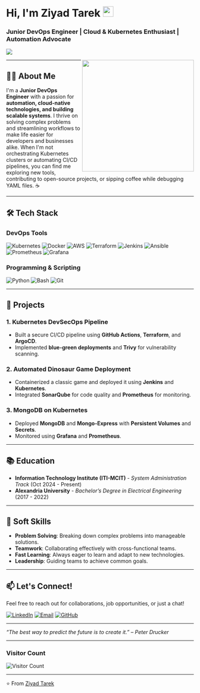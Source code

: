 <h1 align="left">
  Hi, I'm Ziyad Tarek 
  <img src="https://media.giphy.com/media/hvRJCLFzcasrR4ia7z/giphy.gif" width="28">
</h1>

<h3 align="left">
  Junior DevOps Engineer | Cloud & Kubernetes Enthusiast | Automation Advocate
</h3>

<!-- Typing SVG -->
<p align="left">
  <a href="https://git.io/typing-svg">
    <img src="https://readme-typing-svg.herokuapp.com?font=Fira+Code&pause=1200&width=435&lines=Adding+Value+Every+Day;Learning+Something+New;Kubernetes+%26+Cloud+Enthusiast&font=Fira%20Code&size=22&color=00ff00&vCenter=true">
  </a>
</p>

<img width="300" align="right" src="https://c.tenor.com/2y7LXWpU1zAAAAAM/devops-automation.gif">

---

## 👨‍💻 About Me

I'm a **Junior DevOps Engineer** with a passion for **automation, cloud-native technologies, and building scalable systems**. I thrive on solving complex problems and streamlining workflows to make life easier for developers and businesses alike. When I'm not orchestrating Kubernetes clusters or automating CI/CD pipelines, you can find me exploring new tools, contributing to open-source projects, or sipping coffee while debugging YAML files. ☕

---

## 🛠️ Tech Stack

### DevOps Tools
![Kubernetes](https://img.shields.io/badge/Kubernetes-326CE5?style=for-the-badge&logo=kubernetes&logoColor=white)
![Docker](https://img.shields.io/badge/Docker-2496ED?style=for-the-badge&logo=docker&logoColor=white)
![AWS](https://img.shields.io/badge/AWS-232F3E?style=for-the-badge&logo=amazon-aws&logoColor=white)
![Terraform](https://img.shields.io/badge/Terraform-623CE4?style=for-the-badge&logo=terraform&logoColor=white)
![Jenkins](https://img.shields.io/badge/Jenkins-D24939?style=for-the-badge&logo=jenkins&logoColor=white)
![Ansible](https://img.shields.io/badge/Ansible-EE0000?style=for-the-badge&logo=ansible&logoColor=white)
![Prometheus](https://img.shields.io/badge/Prometheus-E6522C?style=for-the-badge&logo=prometheus&logoColor=white)
![Grafana](https://img.shields.io/badge/Grafana-F46800?style=for-the-badge&logo=grafana&logoColor=white)

### Programming & Scripting
![Python](https://img.shields.io/badge/Python-3776AB?style=for-the-badge&logo=python&logoColor=white)
![Bash](https://img.shields.io/badge/Bash-4EAA25?style=for-the-badge&logo=gnu-bash&logoColor=white)
![Git](https://img.shields.io/badge/Git-F05032?style=for-the-badge&logo=git&logoColor=white)

---

## 🚀 Projects

### 1. **Kubernetes DevSecOps Pipeline**
- Built a secure CI/CD pipeline using **GitHub Actions**, **Terraform**, and **ArgoCD**.
- Implemented **blue-green deployments** and **Trivy** for vulnerability scanning.

### 2. **Automated Dinosaur Game Deployment**
- Containerized a classic game and deployed it using **Jenkins** and **Kubernetes**.
- Integrated **SonarQube** for code quality and **Prometheus** for monitoring.

### 3. **MongoDB on Kubernetes**
- Deployed **MongoDB** and **Mongo-Express** with **Persistent Volumes** and **Secrets**.
- Monitored using **Grafana** and **Prometheus**.

---

## 📚 Education

- **Information Technology Institute (ITI-MCIT)** - *System Administration Track* (Oct 2024 - Present)
- **Alexandria University** - *Bachelor’s Degree in Electrical Engineering* (2017 - 2022)

---

## 🌟 Soft Skills

- **Problem Solving**: Breaking down complex problems into manageable solutions.
- **Teamwork**: Collaborating effectively with cross-functional teams.
- **Fast Learning**: Always eager to learn and adapt to new technologies.
- **Leadership**: Guiding teams to achieve common goals.

---

## 📫 Let's Connect!

Feel free to reach out for collaborations, job opportunities, or just a chat!

[![LinkedIn](https://img.shields.io/badge/LinkedIn-0077B5?style=for-the-badge&logo=linkedin&logoColor=white)](https://www.linkedin.com/in/ziyad-tarek180/)
[![Email](https://img.shields.io/badge/Gmail-D14836?style=for-the-badge&logo=gmail&logoColor=white)](mailto:ziyadtarek180@gmail.com)
[![GitHub](https://img.shields.io/badge/GitHub-100000?style=for-the-badge&logo=github&logoColor=white)](https://github.com/ziyad-tarek1)

---

<p align="left">
  <i>“The best way to predict the future is to create it.” – Peter Drucker</i>
</p>

---

### Visitor Count

![Visitor Count](https://komarev.com/ghpvc/?username=ziyad-tarek1&style=flat-square)

---

⭐️ From [Ziyad Tarek](https://github.com/ziyad-tarek1)
